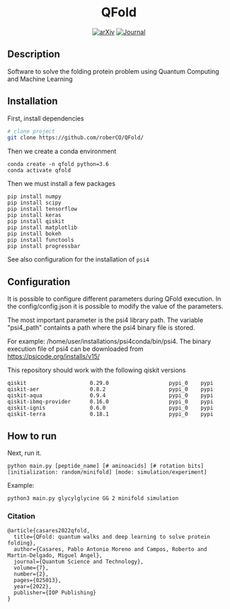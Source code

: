 <div align="center">    
 
# QFold     

[![arXiv](http://img.shields.io/badge/arXiv-2101.10279-B31B1B.svg)](https://arxiv.org/abs/2101.10279)
[![Journal](http://img.shields.io/badge/Quantum_Science_and_Technology-2022-4b44ce.svg)](https://iopscience.iop.org/article/10.1088/2058-9565/ac4f2f)
<!--
[![Conference](http://img.shields.io/badge/ICLR-2019-4b44ce.svg)](https://papers.nips.cc/book/advances-in-neural-information-processing-systems-31-2018)
[![Conference](http://img.shields.io/badge/AnyConference-year-4b44ce.svg)](https://papers.nips.cc/book/advances-in-neural-information-processing-systems-31-2018)  

ARXIV   
[![Paper](http://img.shields.io/badge/arxiv-quant.ph:arXiv:2101.10279-B31B1B.svg)](https://arxiv.org/pdf/2101.10279.pdf)
-->


<!--  
Conference   
-->   
</div>
 
## Description   
Software to solve the folding protein problem using Quantum Computing and Machine Learning  

## Installation  
First, install dependencies   
```bash
# clone project   
git clone https://github.com/roberCO/QFold/
```

Then we create a conda environment
```
conda create -n qfold python=3.6
conda activate qfold
```

Then we must install a few packages
```
pip install numpy
pip install scipy
pip install tensorflow
pip install keras
pip install qiskit
pip install matplotlib
pip install bokeh
pip install functools
pip install progressbar
```
See also configuration for the installation of `psi4`

## Configuration
It is possible to configure different parameters during QFold execution. In the config/config.json it is possible to modify the value of the parameters.

The most important parameter is the psi4 library path. The variable "psi4_path" containts a path where the psi4 binary file is stored.

For example: /home/user/installations/psi4conda/bin/psi4. The binary execution file of psi4 can be downloaded from https://psicode.org/installs/v15/

This repository should work with the following qiskit versions
```
qiskit                    0.29.0                   pypi_0    pypi
qiskit-aer                0.8.2                    pypi_0    pypi
qiskit-aqua               0.9.4                    pypi_0    pypi
qiskit-ibmq-provider      0.16.0                   pypi_0    pypi
qiskit-ignis              0.6.0                    pypi_0    pypi
qiskit-terra              0.18.1                   pypi_0    pypi
```

## How to run
Next, run it.   
```
python main.py [peptide_name] [# aminoacids] [# rotation bits] [initialization: random/minifold] [mode: simulation/experiment]
```

Example:
```
python3 main.py glycylglycine GG 2 minifold simulation
```

### Citation   
```
@article{casares2022qfold,
  title={QFold: quantum walks and deep learning to solve protein folding},
  author={Casares, Pablo Antonio Moreno and Campos, Roberto and Martin-Delgado, Miguel Angel},
  journal={Quantum Science and Technology},
  volume={7},
  number={2},
  pages={025013},
  year={2022},
  publisher={IOP Publishing}
}
```   
